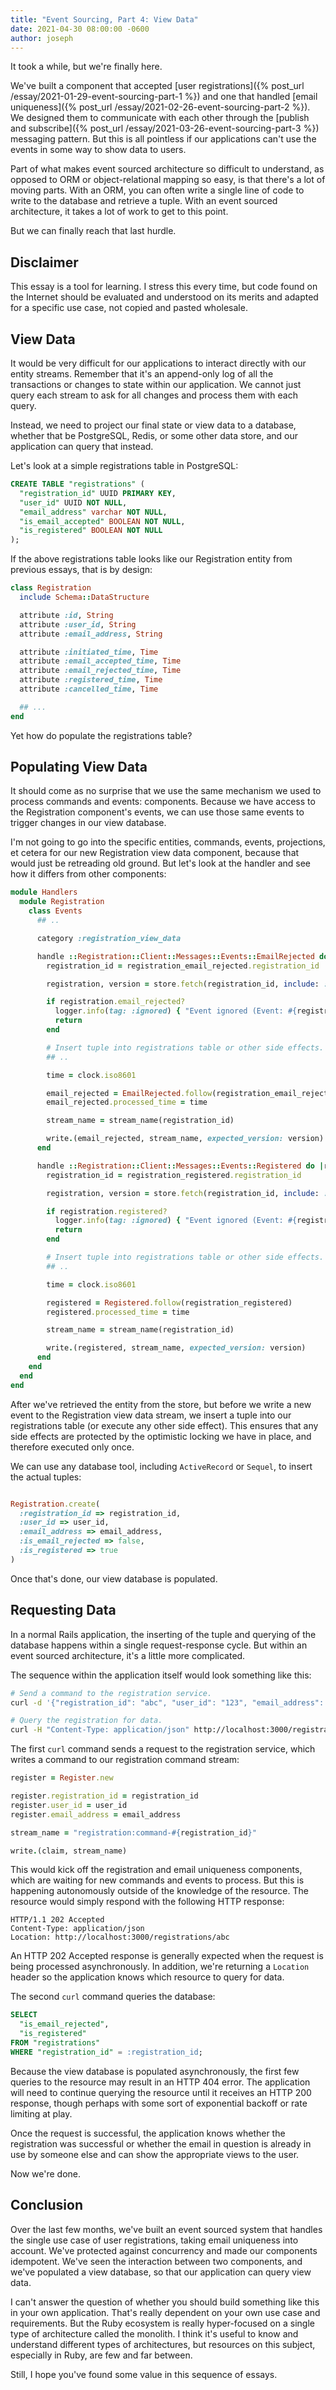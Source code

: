```yaml
---
title: "Event Sourcing, Part 4: View Data"
date: 2021-04-30 08:00:00 -0600
author: joseph
---
```


It took a while, but we're finally here.

We've built a component that accepted [user registrations]({% post_url /essay/2021-01-29-event-sourcing-part-1 %}) and one that handled [email uniqueness]({% post_url /essay/2021-02-26-event-sourcing-part-2 %}). We designed them to communicate with each other through the [publish and subscribe]({% post_url /essay/2021-03-26-event-sourcing-part-3 %}) messaging pattern. But this is all pointless if our applications can't use the events in some way to show data to users.

Part of what makes event sourced architecture so difficult to understand, as opposed to ORM or object-relational mapping so easy, is that there's a lot of moving parts. With an ORM, you can often write a single line of code to write to the database and retrieve a tuple. With an event sourced architecture, it takes a lot of work to get to this point.

But we can finally reach that last hurdle.

## Disclaimer

This essay is a tool for learning. I stress this every time, but code found on the Internet should be evaluated and understood on its merits and adapted for a specific use case, not copied and pasted wholesale.

## View Data

It would be very difficult for our applications to interact directly with our entity streams. Remember that it's an append-only log of all the transactions or changes to state within our application. We cannot just query each stream to ask for all changes and process them with each query.

Instead, we need to project our final state or view data to a database, whether that be PostgreSQL, Redis, or some other data store, and our application can query that instead.

Let's look at a simple registrations table in PostgreSQL:

```sql
CREATE TABLE "registrations" (
  "registration_id" UUID PRIMARY KEY,
  "user_id" UUID NOT NULL,
  "email_address" varchar NOT NULL,
  "is_email_accepted" BOOLEAN NOT NULL,
  "is_registered" BOOLEAN NOT NULL
);
```

If the above registrations table looks like our Registration entity from previous essays, that is by design:

```ruby
class Registration
  include Schema::DataStructure

  attribute :id, String
  attribute :user_id, String
  attribute :email_address, String

  attribute :initiated_time, Time
  attribute :email_accepted_time, Time
  attribute :email_rejected_time, Time
  attribute :registered_time, Time
  attribute :cancelled_time, Time

  ## ...
end
```

Yet how do populate the registrations table?

## Populating View Data

It should come as no surprise that we use the same mechanism we used to process commands and events: components. Because we have access to the Registration component's events, we can use those same events to trigger changes in our view database.

I'm not going to go into the specific entities, commands, events, projections, et cetera for our new Registration view data component, because that would just be retreading old ground. But let's look at the handler and see how it differs from other components:

```ruby
module Handlers
  module Registration
    class Events
      ## ..

      category :registration_view_data

      handle ::Registration::Client::Messages::Events::EmailRejected do |registration_email_rejected|
        registration_id = registration_email_rejected.registration_id

        registration, version = store.fetch(registration_id, include: :version)

        if registration.email_rejected?
          logger.info(tag: :ignored) { "Event ignored (Event: #{registration_email_rejected.class.name}, Registration ID: #{registration_id}, User ID: #{registration_email_rejected.user_id})" }
          return
        end

        # Insert tuple into registrations table or other side effects.
        ## ..

        time = clock.iso8601

        email_rejected = EmailRejected.follow(registration_email_rejected, exclude: [:claim_id])
        email_rejected.processed_time = time

        stream_name = stream_name(registration_id)

        write.(email_rejected, stream_name, expected_version: version)
      end

      handle ::Registration::Client::Messages::Events::Registered do |registration_registered|
        registration_id = registration_registered.registration_id

        registration, version = store.fetch(registration_id, include: :version)

        if registration.registered?
          logger.info(tag: :ignored) { "Event ignored (Event: #{registration_registered.class.name}, Registration ID: #{registration_id}, User ID: #{registration_registered.user_id})" }
          return
        end

        # Insert tuple into registrations table or other side effects.  
        ## ..

        time = clock.iso8601

        registered = Registered.follow(registration_registered)
        registered.processed_time = time

        stream_name = stream_name(registration_id)

        write.(registered, stream_name, expected_version: version)
      end
    end
  end
end
```

After we've retrieved the entity from the store, but before we write a new event to the Registration view data stream, we insert a tuple into our registrations table (or execute any other side effect). This ensures that any side effects are protected by the optimistic locking we have in place, and therefore executed only once.

We can use any database tool, including `ActiveRecord` or `Sequel`, to insert the actual tuples:

```ruby

Registration.create(
  :registration_id => registration_id,
  :user_id => user_id,
  :email_address => email_address,
  :is_email_rejected => false,
  :is_registered => true
)
```

Once that's done, our view database is populated.

## Requesting Data

In a normal Rails application, the inserting of the tuple and querying of the database happens within a single request-response cycle. But within an event sourced architecture, it's a little more complicated.

The sequence within the application itself would look something like this:

```bash
# Send a command to the registration service.
curl -d '{"registration_id": "abc", "user_id": "123", "email_address": "john@example.com" }' -H "Content-Type: application/json" -X POST http://localhost:3000/registrations

# Query the registration for data.
curl -H "Content-Type: application/json" http://localhost:3000/registrations/abc
```

The first `curl` command sends a request to the registration service, which writes a command to our registration command stream:

```ruby
register = Register.new

register.registration_id = registration_id
register.user_id = user_id
register.email_address = email_address

stream_name = "registration:command-#{registration_id}"

write.(claim, stream_name)
```

This would kick off the registration and email uniqueness components, which are waiting for new commands and events to process. But this is happening autonomously outside of the knowledge of the resource. The resource would simply respond with the following HTTP response:

```http
HTTP/1.1 202 Accepted
Content-Type: application/json
Location: http://localhost:3000/registrations/abc
```

An HTTP 202 Accepted response is generally expected when the request is being processed asynchronously. In addition, we're returning a `Location` header so the application knows which resource to query for data.

The second `curl` command queries the database:

```sql
SELECT
  "is_email_rejected",
  "is_registered"
FROM "registrations"
WHERE "registration_id" = :registration_id;
```

Because the view database is populated asynchronously, the first few queries to the resource may result in an HTTP 404 error. The application will need to continue querying the resource until it receives an HTTP 200 response, though perhaps with some sort of exponential backoff or rate limiting at play.

Once the request is successful, the application knows whether the registration was successful or whether the email in question is already in use by someone else and can show the appropriate views to the user.

Now we're done.

## Conclusion

Over the last few months, we've built an event sourced system that handles the single use case of user registrations, taking email uniqueness into account. We've protected against concurrency and made our components idempotent. We've seen the interaction between two components, and we've populated a view database, so that our application can query view data.

I can't answer the question of whether you should build something like this in your own application. That's really dependent on your own use case and requirements. But the Ruby ecosystem is really hyper-focused on a single type of architecture called the monolith. I think it's useful to know and understand different types of architectures, but resources on this subject, especially in Ruby, are few and far between.

Still, I hope you've found some value in this sequence of essays.
